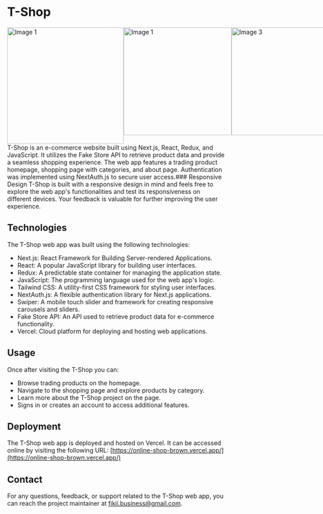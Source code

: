 # T-Shop

<div style="display:flex;">
  <img src="https://drive.google.com/uc?export=view&id=1kyi9H_o1W-NJTND147tZqcV5OaGbvvbR" width="270" alt="Image 1">
<img src="https://drive.google.com/uc?export=view&id=1LC0IZfSo8BKK5Nt_gBW_2h7TP7XfA1ra" width="250" alt="Image 1">
<img src="https://drive.google.com/uc?export=view&id=1NswyLCHGZhLko1weDyeOMaNj6dC13yfe" width="250" alt="Image 3">
<img src="https://drive.google.com/uc?export=view&id=1iW7V0XoyAv-9_JnfvffptJnVIX2qaRfN" width="250" alt="Image 4">
</div>
T-Shop is an e-commerce website built using Next.js, React, Redux, and JavaScript. It utilizes the Fake Store API to retrieve product data and provide a seamless shopping experience. The web app features a trading product homepage, shopping page with categories, and about page. Authentication was implemented using NextAuth.js to secure user access.### Responsive Design
T-Shop is built with a responsive design in mind and feels free to explore the web app's functionalities and test its responsiveness on different devices. Your feedback is valuable for further improving the user experience.




## Technologies
The T-Shop web app was built using the following technologies:
- Next.js: React Framework for Building Server-rendered Applications.
- React: A popular JavaScript library for building user interfaces.
- Redux: A predictable state container for managing the application state.
- JavaScript: The programming language used for the web app's logic.
- Tailwind CSS: A utility-first CSS framework for styling user interfaces.
- NextAuth.js: A flexible authentication library for Next.js applications.
- Swiper: A mobile touch slider and framework for creating responsive carousels and sliders.
- Fake Store API: An API used to retrieve product data for e-commerce functionality.
- Vercel: Cloud platform for deploying and hosting web applications.


## Usage
Once after visiting the T-Shop you can:
- Browse trading products on the homepage.
- Navigate to the shopping page and explore products by  category.
- Learn more about the T-Shop project on the page.
- Signs in or creates an account to access additional features.


## Deployment
The T-Shop web app is deployed and hosted on Vercel. It can be accessed online by visiting the following URL:
[https://online-shop-brown.vercel.app/](https://online-shop-brown.vercel.app/)


## Contact
For any questions, feedback, or support related to the T-Shop web app, you can reach the project maintainer at fikii.business@gmail.com.
